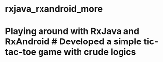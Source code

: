 # rxjava_rxandroid_more
# Playing around with RxJava and RxAndroid # Developed a simple tic-tac-toe game with crude logics

